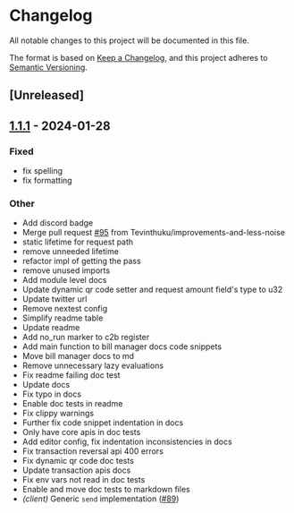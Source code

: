 # Changelog
All notable changes to this project will be documented in this file.

The format is based on [Keep a Changelog](https://keepachangelog.com/en/1.0.0/),
and this project adheres to [Semantic Versioning](https://semver.org/spec/v2.0.0.html).

## [Unreleased]

## [1.1.1](https://github.com/collinsmuriuki/mpesa-rust/compare/v1.1.0...v1.1.1) - 2024-01-28

### Fixed
- fix spelling
- fix formatting

### Other
- Add discord badge
- Merge pull request [#95](https://github.com/collinsmuriuki/mpesa-rust/pull/95) from Tevinthuku/improvements-and-less-noise
- static lifetime for request path
- remove unneeded lifetime
- refactor impl of getting the pass
- remove unused imports
- Add module level docs
- Update dynamic qr code setter and request amount field's type to u32
- Update twitter url
- Remove nextest config
- Simplify readme table
- Update readme
- Add no_run marker to c2b register
- Add main function to bill manager docs code snippets
- Move bill manager docs to md
- Remove unnecessary lazy evaluations
- Fix readme failing doc test
- Update docs
- Fix typo in docs
- Enable doc tests in readme
- Fix clippy warnings
- Further fix code snippet indentation in docs
- Only have core apis in doc tests
- Add editor config, fix indentation inconsistencies in docs
- Fix transaction reversal api 400 errors
- Fix dynamic qr code doc tests
- Update transaction apis docs
- Fix env vars not read in doc tests
- Enable and move doc tests to markdown files
- *(client)* Generic `send` implementation ([#89](https://github.com/collinsmuriuki/mpesa-rust/pull/89))
